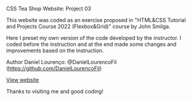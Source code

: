 CSS Tea Shop Website: Project 03

This website was coded as an exercise proposed in "HTML&CSS Tutorial and Projects Course 2022 (Flexbox&Grid)" course by John Smilga.

Here I preset my own version of the code developed by the instructor. I coded before the instruction and at the end made some changes and improvements based on the instruction.

Author
Daniel Lourenço: @DanielLourencoFil (https://github.com/DanielLourencoFil)

[View website](https://tea-shop-case-03.netlify.app/)

Thanks to visiting me and good coding!
